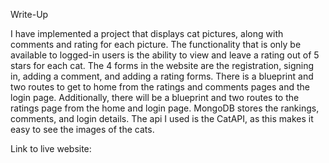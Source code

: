 Write-Up

I have implemented a project that displays cat pictures, along with comments and rating for each picture. The functionality that is only be available to logged-in users is the ability to view and leave a rating out of 5 stars for each cat. The 4 forms in the website are the registration, signing in, adding a comment, and adding a rating forms.  There is a blueprint and two routes to get to home from the ratings and comments pages and the login page. Additionally, there will be a blueprint and two routes to the ratings page from the home and login page. MongoDB stores the rankings, comments, and login details. The api I used is the CatAPI, as this makes it easy to see the images of the cats.

Link to live website:
